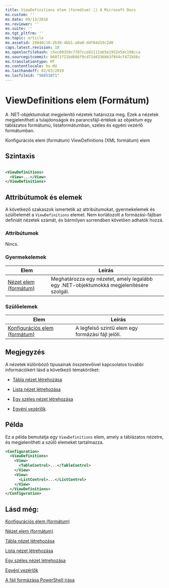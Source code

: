 ```yaml
---
title: ViewDefinitions elem (formátum) |} A Microsoft Docs
ms.custom: ''
ms.date: 09/13/2016
ms.reviewer: ''
ms.suite: ''
ms.tgt_pltfrm: ''
ms.topic: article
ms.assetid: 29840c10-2b30-4bb1-a8a0-ddf84d19c2d0
caps.latest.revision: 18
ms.openlocfilehash: c5ec80350c7707ccd41112ab5e1952e5dc198cca
ms.sourcegitcommit: b6871f21bd666f9cd71dd336bb3f844cf472b56c
ms.translationtype: MT
ms.contentlocale: hu-HU
ms.lasthandoff: 02/03/2019
ms.locfileid: "56851071"
---
```

# <a name="viewdefinitions-element-format"></a>ViewDefinitions elem (Formátum)

A .NET-objektumokat megjelenítő nézetek határozza meg. Ezek a nézetek megjelenítheti a tulajdonságok és parancsfájl-értékek az objektum egy táblázatos formátumú, listaformátumban, széles és egyéni vezérlő formátumban.

Konfigurációs elem (formátum) ViewDefinitions (XML formátum) elem

## <a name="syntax"></a>Szintaxis

```xml

<ViewDefinitions>
  <View>...</View>
</ViewDefinitions>
```

## <a name="attributes-and-elements"></a>Attribútumok és elemek

A következő szakaszok ismertetik az attribútumokat, gyermekelemek és szülőelemét a `ViewDefinitions` elemet. Nem korlátozott a formázási-fájlban definiált nézetek számát, és bármilyen sorrendben követően adhatók hozzá.

### <a name="attributes"></a>Attribútumok

Nincs.

### <a name="child-elements"></a>Gyermekelemek

|Elem|Leírás|
|-------------|-----------------|
|[Nézet elem (formátum)](./view-element-format.md)|Meghatározza egy nézetet, amely legalább egy .NET-objektumokká megjelenítésére szolgál.|

### <a name="parent-elements"></a>Szülőelemek

|Elem|Leírás|
|-------------|-----------------|
|[Konfigurációs elem (formátum)](./configuration-element-format.md)|A legfelső szintű elem egy formázási fájl jelöli.|

## <a name="remarks"></a>Megjegyzés

A nézetek különböző típusainak összetevőivel kapcsolatos további információkért lásd a következő témaköröket:

- [Tábla nézet létrehozása](./creating-a-table-view.md)

- [Lista nézet létrehozása](./creating-a-list-view.md)

- [Egy széles nézet létrehozása](./creating-a-wide-view.md)

- [Egyéni vezérlők](./creating-custom-controls.md)

## <a name="example"></a>Példa

Ez a példa bemutatja egy `ViewDefinitions` elem, amely a táblázatos nézetre, és megjelenítheti a szülő elemeket tartalmazza.

```xml
<Configuration>
  <ViewDefinitions>
    <View>
      <TableControl>...</TableControl>
    </View>
    <View>
      <ListControl>...</ListControl>
    </View>
  </ViewDefinitions>
</Configuration>
```

## <a name="see-also"></a>Lásd még:

[Konfigurációs elem (formátum)](./configuration-element-format.md)

[Nézet elem (formátum)](./view-element-format.md)

[Tábla nézet létrehozása](./creating-a-table-view.md)

[Lista nézet létrehozása](./creating-a-list-view.md)

[Egy széles nézet létrehozása](./creating-a-wide-view.md)

[Egyéni vezérlők](./creating-custom-controls.md)

[A fájl formázása PowerShell írása](./writing-a-powershell-formatting-file.md)
